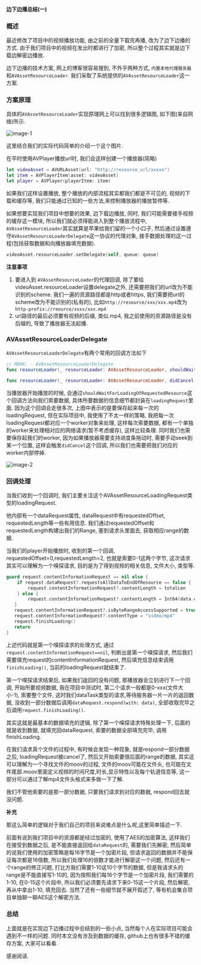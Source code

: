 #### 边下边播总结(一)

### 概述

 最近修改了项目中的视频播放功能, 由之前的全量下载完再播, 改为了边下边播的方式. 由于我们项目中的视频在发出时都进行了加密, 所以整个过程其实就是边下载边解密边播放.

 边下边播的技术方案, 网上的博客很容易搜到, 不外乎两种方式, `内置本地代理服务器`和`AVAssetResourceLoader`. 我们采取了系统提供的`AVAssetResourceLoader`这一方案.

### 方案原理

 具体的`AVAssetResourceLoader`实现原理网上可以找到很多逻辑图, 如下图(来自网络)所示.
 
 ![image-1](./Img/2021/12/10-1.png)

 这里结合我们的实际代码简单的介绍一个这个图片.

 在平时使用AVPlayer播放url时, 我们会这样创建一个播放器(简略)

 ```swift
let videoAsset = AVURLAsset(url: "http://resource_url/xxxxx")
let item = AVPlayerItem(asset: videoAsset)
let player = AVPlayer(playerItem: item)
 ```
 如果我们这样设置播放, 整个播放的内部流程其实都我们都是不可见的, 视频的下载和缓存等, 我们只能通过已知的一些方法,来控制播放器的播放暂停等. 

 如果想要实现我们项目中想要的效果, 边下载边播放, 同时, 我们可能需要接手视频的缓存这一模块, 所以我们就必须得能进入到整个播放流程中, `AVAssetResourceLoader`其实就算是苹果给我们留的一个小口子, 然后通过设置遵守`AVAssetResourceLoaderDelegate`这一协议的代理对象, 接手数据处理的这一过程(包括获取数据和向播放器填充数据).

 ```swift
 videoAsset.resourceLoader.setDelegate(self, queue: queue)
 ```

**注意事项**

1. 要进入到 `AVAssetResourceLoader`的代理回调, 除了要给videoAsset.resourceLoader设置delegate之外, 还需要把我们的url改为不能识别的scheme. 我们一遍的资源路径都是http或者https, 我们需要把url的scheme改为不能识别的(私有的), 比如`http://resource/xxx/xxx.mp4`改为`http-prefix://reource/xxxx/xxx.mp4`
2. url路径的最后必须要有视频的后缀, 类似.mp4, 我之前使用的资源路径是没有后缀的, 导致了播放器无法起播.

### AVAssetResourceLoaderDelegate

`AVAssetResourceLoaderDelegate`有两个常用的回调方法如下

```swift
// MARK: - AVAssetResourceLoaderDelegate
func resourceLoader(_ resourceLoader: AVAssetResourceLoader, shouldWaitForLoadingOfRequestedResource loadingRequest: AVAssetResourceLoadingRequest) -> Bool {}

func resourceLoader(_ resourceLoader: AVAssetResourceLoader, didCancel loadingRequest: AVAssetResourceLoadingRequest) {}
```

当播放器开始播放的时候, 会通过`shouldWaitForLoadingOfRequestedResource`这个回调方法向我们索要数据, 具体所要数据的信息细节都封装在`loadingRequest`里面. 
因为这个回调会走很多次, 上图中表示的是要保存起来每一次的loadingRequest, 但在实际项目中, 我使用了不太一样的策略, 我把每一次loadingRequest都对应一个worker对象来处理, 这样每次索要数据, 都有一个单独的worker来处理相对应的网络请求(暂不考虑缓存), 这样比较条理. 同时我们也需要保存起我们的worker, 因为如果播放器需要支持进度条拖动时, 需要手动seek到某一个位置, 这样会触发`didCancel`这个回调, 所以我们也需要把我们对应的worker内部停掉.

 ![image-2](./Img/2021/12/10-2.png)

### 回调处理

当我们收到一个回调时, 我们主要关注这个AVAssetResourceLoadingRequest类型的loadingRequest.

他内部有一个dataRequest属性, dataRequest中有requestedOffset, requestedLength等一些有用信息. 我们通过requestedOffset和requestedLength构建出我们的Range, 塞到请求头里面去, 获取相应range的数据.

当我们的player开始播放时, 收到的第一个回调, requestedOffset=0,requestedLength=2, 也就是索要0-1这两个字节, 这次请求其实可以理解为一个嗅探请求, 目的是为了得到视频的相关信息, 文件大小, 类型等.

```swift
guard request.contentInformationRequest == nil else {
    if request.dataRequest?.requestsAllDataToEndOfResource == false {
        request.contentInformationRequest?.contentLength = totalLen
    } else {
        request.contentInformationRequest?.contentLength = Int64(data.count)
   }
   request.contentInformationRequest?.isByteRangeAccessSupported = true
   request.contentInformationRequest?.contentType = "video/mp4"
   request.finishLoading()
   return
}
```

上述代码就是第一个嗅探请求的处理方式, 通过`request.contentInformationRequest==nil`, 判断出是第一个嗅探请求, 然后我们需要填充request的contentInformationRequest, 然后填充信息结束调用`finishLoading()`, 当前的loadingRequest就结束了.

第一个嗅探请求结束后, 如果我们返回的没有问题, 那播放器会立刻进行下一个回调, 开始所要视频数据, 我在项目中测试时, 第二个请求一般都是0-xxx(文件大小-1), 索要整个文件, 这时我们dataTask类型的请求,等待服务器一片一片的返回数据, 没收到一部分数据后调用`dataRequest.respond(with: data)`, 全部收取完毕之后调用`request.finishLoading()`.

其实这就是最基本的数据填充的逻辑, 除了第一个嗅探请求特殊处理一下, 后面的就是收到数据, 就填充回dataRequest, 索要的数据全部填充完毕, 调用finishLoading. 

在我们请求真个文件的过程中, 有时候会发现一种现象, 就是respond一部分数据之后, loadingRequest被cancel了, 然后又开始索要很后面的range的数据, 其实这可以理解为一个寻找文件的moov的过程, 文件的moov可能在文件头, 也可能在文件尾部.moov里面定义视频的时间尺度,时长,显示特性以及每个轨道信息等, 这一部分可以通过了解mp4文件头格式来多做一下了解.

我们不管他索要的是那一部分数据, 只要我们请求到对应的数据, respond回去就没问题.

**补充**

那这么简单的逻辑对于我们自己的项目来说难点是什么呢,这里简单描述一下. 

前面有说到我们项目中的资源都是经过加密的, 使用了AES的加密算法, 这样我们在接受到数据之后, 是不能直接返回给`dataRequest`的, 需要我们先解密, 然后简单的说我们使用的加密策略是每16字节是一个加密片段, 但请求返回的数据并不能保证每次都是16倍数, 所以我们处理16的倍数才能进行解密这一个问题, 然后还有一个range的修正问题, 打比方我们需要1-10这10个字节的数据, 但是我请求头的range是不能直接写1-10的, 因为按照我们每16个字节是一个加密片段, 我们需要的1-10, 在0-15这个片段中, 所以我们必须要先请求下来0-15这一个片段, 然后解密, 再从中拿出1-10, 填充回去. 当然了还有一些细节就不展开叙述了, 等有机会集合项目单独聊一聊AES这个解密方法.

### 总结
上面就是在实现边下边播过程中总结到的一些小点, 当然每个人在实际项目可能会遇到不一样的问题. 同时本文没有涉及到数据的缓存, github上也有很多不错的缓存方案, 大家可以看看.

感谢阅读.


